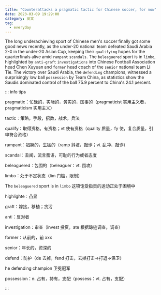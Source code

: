 ```yaml
---
title: "Counterattacks a pragmatic tactic for Chinese soccer, for now"
date: 2023-03-09 19:29:00
category: 英文
tag:
  - everyday
---
```


The long underachieving sport of Chinese men's soccer finally got some good news recently, as the under-20 national team defeated Saudi Arabia 2-0 in the under-20 Asian Cup, keeping their `qualifying` hopes for the quarterfinals alive amid `rampant` `scandals`. The `beleaguered` sport is in `limbo`, highlighted by `anti-graft` `investigations` into Chinese Football Association head Chen Xuyuan and `former` head coach of the `senior` national team Li Tie. The victory over Saudi Arabia, the `defending` champions, witnessed a surprisingly low ball `possession` by Team China, as statistics show the Saudis dominated control of the ball 75.9 percent to China's 24.1 percent.

::: info tips

pragmatic：忙碌的，实际的，务实的，国事的（pragmaticist 实用主义者，pragmaticism 实用主义）

tactic：策略，手段，招数，战术，兵法

qualify：取得资格，有资格；vt 使有资格（quality 质量，fy 使，复合质量，引申符合资格）

rampant：猖獗的，生猛的（ramp 斜坡，敲诈；vi. 乱冲，敲诈）

scandal：丑闻，流言蜚语，可耻的行为或者态度

beleaguered：包围的（beleaguer：vt. 围攻）

limbo：处于不定状态（lim 门槛，限制）

The `beleaguered` sport is in `limbo` 这项饱受指责的运动正处于困境中

highlighte：凸显

graft：嫁接，移植；贪污

anti：反对者

investigation：审查（invest 投资，ate 根据踪迹调查，调查）

former：从前的，前 xxx

senior：年长的，资深的

defend：防护（de 去掉，fend 打击，去掉打击->打退->保卫）

he defending champion 卫冕冠军

possession：n. 占有，持有，支配（possess：vt. 占有，支配）

:::
